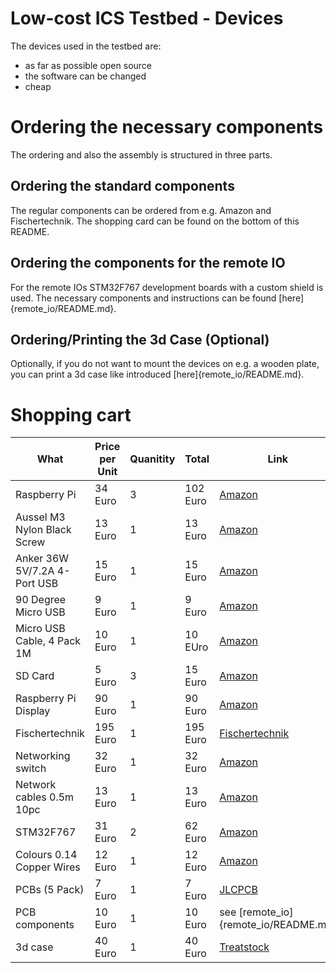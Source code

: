# Low-cost ICS Testbed - Devices
The devices used in the testbed are:
* as far as possible open source
* the software can be changed
* cheap

# Ordering the necessary components
The ordering and also the assembly is structured in three parts.

## Ordering the standard components
The regular components can be ordered from e.g. Amazon and Fischertechnik.
The shopping card can be found on the bottom of this README.

## Ordering the components for the remote IO
For the remote IOs STM32F767 development boards with a custom shield is used.
The necessary components and instructions can be found [here]{remote_io/README.md}.

## Ordering/Printing the 3d Case (Optional)
Optionally, if you do not want to mount the devices on e.g. a wooden plate,
you can print a 3d case like introduced [here]{remote_io/README.md}.

# Shopping cart

| What                        | Price per Unit       | Quanitity | Total    | Link                                    |
| --------------------------- | -------------------- | --------- | -------- | --------------------------------------- |
| Raspberry Pi                |  34 Euro             |  3        | 102 Euro | [Amazon](https://amzn.to/2UMnFUS)       |
| Aussel M3 Nylon Black Screw |  13 Euro             |  1        |  13 Euro | [Amazon](https://amzn.to/2NQNpin)       |
| Anker 36W 5V/7.2A 4-Port USB|  15 Euro             |  1        |  15 Euro | [Amazon](https://amzn.to/36khjBY)       |
| 90 Degree Micro USB         |   9 Euro             |  1        |   9 Euro | [Amazon](https://amzn.to/38tM5K9)       |
| Micro USB Cable, 4 Pack 1M  |  10 Euro             |  1        |  10 EUro | [Amazon](https://amzn.to/2TN4FsP)       |
| SD Card                     |   5 Euro             |  3        |  15 Euro | [Amazon](https://amzn.to/2UNYC3U)       |
| Raspberry Pi Display        |  90 Euro             |  1        |  90 Euro | [Amazon](https://amzn.to/2LUe6Ce)       |
| Fischertechnik              | 195 Euro             |  1        | 195 Euro | [Fischertechnik](http://bit.ly/3ayuQZY) | 
| Networking switch           |  32 Euro             |  1        |  32 Euro | [Amazon](https://amzn.to/2ULycQf)       |
| Network cables 0.5m 10pc    |  13 Euro             |  1        |  13 Euro | [Amazon](https://amzn.to/2ULyLJR)       |
| STM32F767                   |  31 Euro             |  2        |  62 Euro | [Amazon](https://amzn.to/2ULvPgr)       |
| Colours 0.14 Copper Wires   |  12 Euro             |  1        |  12 Euro | [Amazon](https://amzn.to/37hDE4H)       |
| PCBs (5 Pack)               |   7 Euro             |  1        |   7 Euro | [JLCPCB](https://jlcpcb.com/)           |
| PCB components              |  10 Euro             |  1        |  10 Euro | see [remote_io]{remote_io/README.md}    |
| 3d case                     |  40 Euro             |  1        |  40 Euro | [Treatstock](https://www.treatstock.com)|

